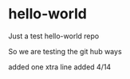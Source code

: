# hello-world
Just a test hello-world repo

So we are testing the git hub ways


added one xtra line
added 4/14

